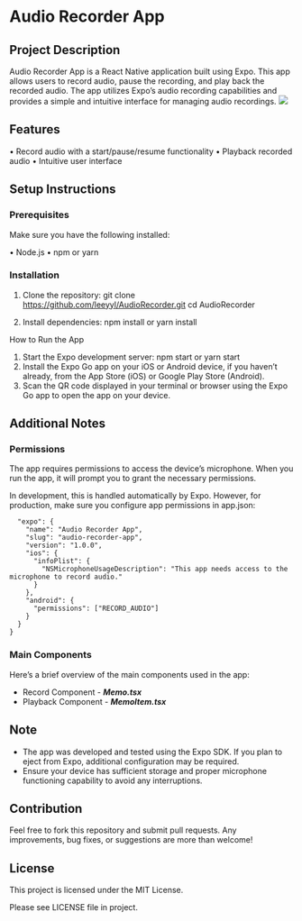 # Audio Recorder App

## Project Description

Audio Recorder App is a React Native application built using Expo. This app allows users to record audio, pause the recording, and play back the recorded audio. The app utilizes Expo’s audio recording capabilities and provides a simple and intuitive interface for managing audio recordings.
![](https://github.com/leeyyl/AudioRecorder/blob/main/demo.gif)


## Features

• Record audio with a start/pause/resume functionality
• Playback recorded audio
• Intuitive user interface

## Setup Instructions

### Prerequisites

Make sure you have the following installed:

• Node.js
• npm or yarn

### Installation

1. Clone the repository:
git clone https://github.com/leeyyl/AudioRecorder.git
cd AudioRecorder

2. Install dependencies:
npm install
or
yarn install


How to Run the App

1. Start the Expo development server:
    npm start
    or
    yarn start
2. Install the Expo Go app on your iOS or Android device, if you haven’t already, from the App Store (iOS) or Google Play Store (Android).
3. Scan the QR code displayed in your terminal or browser using the Expo Go app to open the app on your device.

## Additional Notes

### Permissions

The app requires permissions to access the device’s microphone. When you run the app, it will prompt you to grant the necessary permissions.

In development, this is handled automatically by Expo. However, for production, make sure you configure app permissions in app.json:

```{
  "expo": {
    "name": "Audio Recorder App",
    "slug": "audio-recorder-app",
    "version": "1.0.0",
    "ios": {
      "infoPlist": {
        "NSMicrophoneUsageDescription": "This app needs access to the microphone to record audio."
      }
    },
    "android": {
      "permissions": ["RECORD_AUDIO"]
    }
  }
}
```

### Main Components

Here’s a brief overview of the main components used in the app:

* Record Component - ***Memo.tsx***
* Playback Component - ***MemoItem.tsx***

## Note

* The app was developed and tested using the Expo SDK. If you plan to eject from Expo, additional configuration may be required.
* Ensure your device has sufficient storage and proper microphone functioning capability to avoid any interruptions.

## Contribution

Feel free to fork this repository and submit pull requests. Any improvements, bug fixes, or suggestions are more than welcome!

## License

This project is licensed under the MIT License.

Please see LICENSE file in project.
